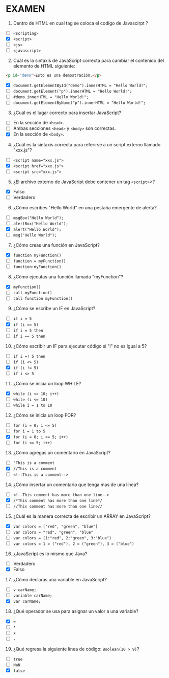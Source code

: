 # EXAMEN

1. Dentro de HTML en cual tag se coloca el codigo de Javascirpt ?

- [ ] `<scripting>`
- [x] `<script>`
- [ ] `<js>`
- [ ] `<javascript>`

2. Cuál es la sintaxis de JavaScript correcta para cambiar el contenido del elemento de HTML siguiente: 

```html
<p id="demo">Esto es una demostración.</p>
```
- [x] `document.getElementById("demo").innerHTML = "Hello World!";`
- [ ] `document.getElement("p").innerHTML = "Hello World!";`
- [ ] `#demo.innerHTML = "Hello World!";`
- [ ] `document.getElementByName("p").innerHTML = "Hello World!";`

3. ¿Cuál es el lugar correcto para insertar JavaScript?

- [ ] En la sección de `<head>`.
- [ ] Ambas secciones `<head>` y `<body>` son correctas.
- [x] En la sección de `<body>`.

4. ¿Cuál es la sintaxis correcta para referirse a un script externo llamado "xxx.js"?

- [ ] `<script name="xxx.js">`
- [x] `<script href="xxx.js">`
- [ ] `<script src="xxx.js">`

5. ¿El archivo externo de JavaScript debe contener un tag `<script>`>?

- [x] Falso
- [ ] Verdadero

6. ¿Cómo escribes "Hello World" en una pestaña emergente de alerta?

- [ ] `msgBox("Hello World");`
- [ ] `alertBox("Hello World");`
- [x] `alert("Hello World");`
- [ ] `msg("Hello World");`

7. ¿Cómo creas una función en JavaScript?

- [x] `function myFunction()`
- [ ] `function = myFunction()`
- [ ] `function:myFunction()`

8. ¿Cómo ejecutas una función llamada "myFunction"?

- [x] `myFunction()`
- [ ] `call myFunction()`
- [ ] `call function myFunction()`

9. ¿Cómo se escribe un IF en JavaScript?

- [ ] `if i = 5`
- [x] `if (i == 5)`
- [ ] `if i = 5 then`
- [ ] `if i == 5 then`

10. ¿Cómo escribir un IF para ejecutar código si "i" no es igual a 5?

- [ ] `if i =! 5 then`
- [ ] `if (i <> 5)`
- [x] `if (i != 5)`
- [ ] `if i <> 5`

11. ¿Cómo se inicia un loop WHILE?

- [x] `while (i <= 10; i++)`
- [ ] `while (i <= 10)`
- [ ] `while i = 1 to 10`

12. ¿Cómo se inicia un loop FOR?

- [ ] `for (i = 0; i <= 5)`
- [ ] `for i = 1 to 5`
- [x] `for (i = 0; i <= 5; i++)`
- [ ] `for (i <= 5; i++)`

13. ¿Cómo agregas un comentario en JavaScript?

- [ ] `'This is a comment`
- [x] `//This is a comment`
- [ ] `<!--This is a comment-->`

14. ¿Cómo insertar un comentario que tenga mas de una línea?

- [ ] `<!--This comment has more than one line-->`
- [x] `/*This comment has more than one line*/`
- [ ] `//This comment has more than one line//`

15. ¿Cuál es la manera correcta de escribir un ARRAY en JavaScript?

- [x] `var colors = ["red", "green", "blue"]`
- [ ] `var colors = "red", "green", "blue"`
- [ ] `var colors = (1:"red", 2:"green", 3:"blue")`
- [ ] `var colors = 1 = ("red"), 2 = ("green"), 3 = ("blue")`

16. ¿JavaScript es lo mismo que Java?

- [ ] Verdadero
- [x] Falso

17. ¿Cómo declaras una variable en JavaScript?

 - [ ] `v carName;`
 - [ ] `variable carName;`
 - [x] `var carName;`

 18. ¿Qué operador se usa para asignar un valor a una variable?
 
 - [x] `=`
 - [ ] `*`
 - [ ] `x`
 - [ ] `-`

 19. ¿Qué regresa la siguiente línea de código: `Boolean(10 > 9)`?

- [ ] `true`
- [ ] `NaN`
- [x] `false`